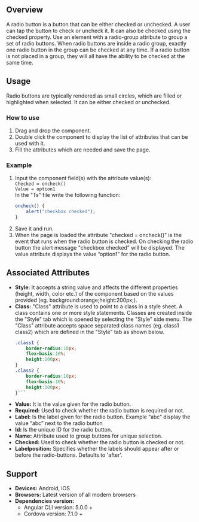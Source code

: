 ## Overview
A radio button is a button that can be either checked or unchecked. A user can tap the button to check or uncheck it. It can also be checked using the checked property. Use an element with a radio-group attribute to group a set of radio buttons. When radio buttons are inside a radio group, exactly one radio button in the group can be checked at any time. If a radio button is not placed in a group, they will all have the ability to be checked at the same time.

## Usage
Radio buttons are typically rendered as small circles, which are filled or highlighted when selected. It can be either checked or unchecked.

### How to use   
1. Drag and drop the component. 
2. Double click the component to display the list of attributes that can be used with it.
3. Fill the attributes which are needed and save the page.

### Example
1. Input the component field(s) with the attribute value(s):  
    `Checked = oncheck()`  
    `Value = option1`  
    In the "Ts" file write the following function:
    ```ts
    oncheck() { 
        alert("checkbox checked");
    }
    ```
2. Save it and run.
3. When the page is loaded the attribute "checked = oncheck()" is the event that runs when the radio button is checked. On checking the radio button the alert message "checkbox checked" will be displayed. The value attribute displays the value “option1” for the radio button.

## Associated Attributes
- **Style:** It accepts a string value and affects the different properties (height, width, color etc.) of the component based on the values provided (eg. background:orange;height:200px;).
- **Class:** "Class" attribute is used to point to a class in a style sheet. A class contains one or more style statements. Classes are created inside the "Style" tab which is opened by selecting the "Style" side menu. The "Class" attribute accepts space separated class names (eg. class1 class2) which are defined in the "Style" tab as shown below.
    ```css
    .class1 {
        border-radius:10px;
        flex-basis:10%;
        height:100px;
    }
    .class2 {
        border-radius:10px;
        flex-basis:10%;
        height:100px;
    }```
- **Value:** It is the value given for the radio button. 
- **Required:** Used to check whether the radio button is required or not. 
- **Label:** Is the label given for the radio button. Example “abc” display the value “abc” next to the radio button
- **Id:** Is the unique ID for the radio button.
- **Name:** Attribute used to group buttons for unique selection.
- **Checked:** Used to check whether the radio button is checked or not.
- **Labelposition:** Specifies whether the labels should appear after or before the radio-buttons. Defaults to 'after'.

## Support
- **Devices:** Android, iOS
- **Browsers:**  Latest version of all modern browsers
- **Dependencies version:** 
    - Angular CLI version: 5.0.0 + 
    - Cordova version: 7.1.0 +

